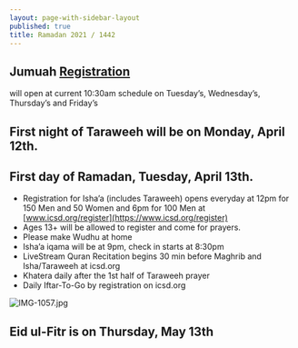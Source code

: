 ```yaml
---
layout: page-with-sidebar-layout
published: true
title: Ramadan 2021 / 1442
---
```

## Jumuah [Registration](https://www.icsd.org/register) 
will open at current 10:30am schedule on Tuesday’s, Wednesday’s, Thursday’s and Friday’s  

## First night of Taraweeh will be on Monday, April 12th. 
## First day of Ramadan, Tuesday, April 13th.
- Registration for Isha’a (includes Taraweeh) opens everyday at 12pm for 150 Men and 50 Women and 6pm for 100 Men at [www.icsd.org/register](https://www.icsd.org/register)  
- Ages 13+ will be allowed to register and come for prayers.  
- Please make Wudhu at home  
- Isha’a iqama will be at 9pm, check in starts at 8:30pm  
- LiveStream Quran Recitation begins 30 min before Maghrib and Isha/Taraweeh at icsd.org  
- Khatera daily after the 1st half of Taraweeh prayer
- Daily Iftar-To-Go by registration on icsd.org


![IMG-1057.jpg]({{site.baseurl}}/media/IMG-1057.jpg)

## Eid ul-Fitr is on Thursday, May 13th
